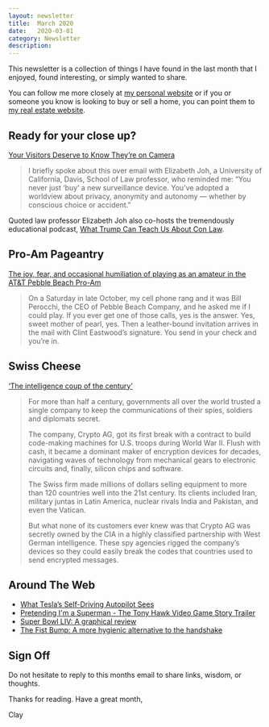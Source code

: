 ```yaml
---
layout: newsletter
title:  March 2020
date:   2020-03-01
category: Newsletter
description: 
---
```


This newsletter is a collection of things I have found in the last month that I enjoyed, found interesting, or simply wanted to share.

You can follow me more closely at [my personal website](http://claycarson.net "Personal Website") or if you or someone you know is looking to buy or sell a home, you can point them to [my real estate website](http://claycarson.com "Business Website ").

## Ready for your close up?

[Your Visitors Deserve to Know They’re on Camera](https://www.nytimes.com/2019/10/07/opinion/security-camera-privacy.html)

> I briefly spoke about this over email with Elizabeth Joh, a University of California, Davis, School of Law professor, who reminded me: “You never just ‘buy’ a new surveillance device. You’ve adopted a worldview about privacy, anonymity and autonomy — whether by conscious choice or accident.”

Quoted law professor Elizabeth Joh also co-hosts the tremendously educational podcast, [What Trump Can Teach Us About Con Law](https://www.radiotopia.fm/podcasts/trump-con-law).

##  Pro-Am Pageantry 

[The joy, fear, and occasional humiliation of playing as an amateur in the AT&T Pebble Beach Pro-Am](https://www.golfdigest.com/story/the-joy-fear-and-occasional-humiliation-of-playing-as-an-amateur-in-the-atandt-pebble-beach-pro-am "The joy, fear, and occasional humiliation of playing as an amateur in the AT&T Pebble Beach Pro-Am")

> On a Saturday in late October, my cell phone rang and it was Bill Perocchi, the CEO of Pebble Beach Company, and he asked me if I could play. If you ever get one of those calls, yes is the answer. Yes, sweet mother of pearl, yes. Then a leather-bound invitation arrives in the mail with Clint Eastwood’s signature. You send in your check and you’re in.
> 
## Swiss Cheese

[‘The intelligence coup of the century’](https://www.washingtonpost.com/graphics/2020/world/national-security/cia-crypto-encryption-machines-espionage/ "‘The intelligence coup of the century’")

> For more than half a century, governments all over the world trusted a single company to keep the communications of their spies, soldiers and diplomats secret.
> 
> The company, Crypto AG, got its first break with a contract to build code-making machines for U.S. troops during World War II. Flush with cash, it became a dominant maker of encryption devices for decades, navigating waves of technology from mechanical gears to electronic circuits and, finally, silicon chips and software.
> 
> The Swiss firm made millions of dollars selling equipment to more than 120 countries well into the 21st century. Its clients included Iran, military juntas in Latin America, nuclear rivals India and Pakistan, and even the Vatican.
> 
> But what none of its customers ever knew was that Crypto AG was secretly owned by the CIA in a highly classified partnership with West German intelligence. These spy agencies rigged the company’s devices so they could easily break the codes that countries used to send encrypted messages.
> 
## Around The Web

- [What Tesla’s Self-Driving Autopilot Sees](https://www.reddit.com/r/Damnthatsinteresting/comments/ewx4ma/what_teslas_unreleased_fsd_fully_selfdriving/ "What Tesla’s Self-Driving Autopilot Sees")
- [Pretending I'm a Superman - The Tony Hawk Video Game Story Trailer](https://www.youtube.com/watch?v=vpD1ZrT9T4Y "Pretending I'm a Superman - The Tony Hawk Video Game Story Trailer")
- [Super Bowl LIV: A graphical review](https://tv.avclub.com/fox-redesigns-its-nfl-graphics-for-the-point-your-phone-1841522459 "Super Bowl LIV: A graphical review")
- [The Fist Bump: A more hygienic alternative to the handshake](https://www.sciencedirect.com/science/article/abs/pii/S0196655314006592 "The fist bump: A more hygienic alternative to the handshake")

## Sign Off

Do not hesitate to reply to this months email to share links, wisdom, or thoughts.

Thanks for reading. Have a great month,

Clay